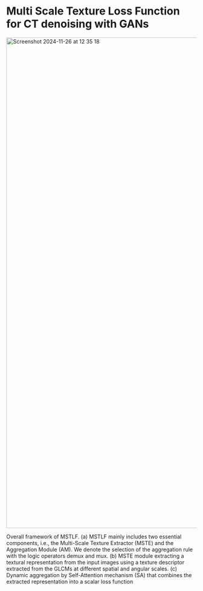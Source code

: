 # Multi Scale Texture Loss Function for CT denoising with GANs



<img width="1299" alt="Screenshot 2024-11-26 at 12 35 18" src="https://github.com/user-attachments/assets/73bc2904-719f-45e8-a0d4-83a167d79c1e">





Overall framework of MSTLF. (a) MSTLF mainly includes two essential components, i.e., the Multi-Scale Texture Extractor (MSTE) and the Aggregation Module (AM).
We denote the selection of the aggregation rule with the logic operators demux and mux.
(b) MSTE module extracting a textural representation from the input images using a texture descriptor extracted from the GLCMs at different spatial and angular scales. (c) Dynamic aggregation by Self-Attention mechanism (SA) that combines
the extracted representation into a scalar loss function

